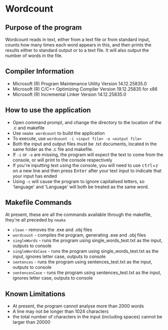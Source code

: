 # Wordcount

## Purpose of the program

Wordcount reads in text, either from a text file or from standard input, counts how many times each word appears in this, and then prints the results either to standard output or to a text file.  It will also output the number of words in the file.

## Compiler Information

- Microsoft (R) Program Maintenance Utility Version 14.12.25835.0
- Microsoft (R) C/C++ Optimizing Compiler Version 19.12.25835 for x86
- Microsoft (R) Incremental Linker Version 14.12.25835.0

## How to use the application

- Open command prompt, and change the directory to the location of the .c and makefile
- Use `nmake wordcount` to build the application
- To execute, use `wordcount -i <input file> -o <output file>`
- Both the input and output files must be .txt documents, located in the same folder as the .c file and makefile.
- If `-i` or `-o` are missing, the program will expect the text to come from the console, or will print to the console respectively
- If you're inputting text using the console, you will need to use <kbd>ctrl</kbd>+<kbd>z</kbd> on a new line and then press <kbd>Enter</kbd> after your text input to indicate that your input has ended
- Using `-c` will cause the program to ignore capitalised letters, so 'language' and 'Language' will both be treated as the same word.

## Makefile Commands

At present, these are all the commands available through the makefile, they're all preceded by `nmake`
- `clean` - removes the .exe and .obj files
- `wordcount` - compiles the program, generating .exe and .obj files
- `singleWords` - runs the program using single_words_test.txt as the input, outputs to console
- `singleWordsCase` - runs the program using single_words_test.txt as the input, ignores letter case, outputs to console
- `sentences` - runs the program using sentences_test.txt as the input, outputs to console
- `sentencesCase` - runs the program using sentences_test.txt as the input, ignores letter case, outputs to console

## Known Limitations

- At present, the program cannot analyse more than 2000 words
- A line may not be longer than 1024 characters
- the total number of characters in the input (including spaces) cannot be larger than 20000